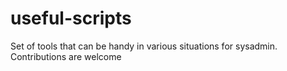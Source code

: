 # useful-scripts
Set of tools that can be handy in various situations for sysadmin.
Contributions are welcome

